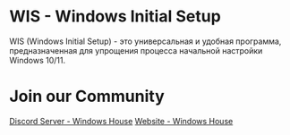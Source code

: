 # WIS - Windows Initial Setup

WIS (Windows Initial Setup) - это универсальная и удобная программа, предназначенная для упрощения процесса начальной настройки Windows 10/11.

# Join our Community
[Discord Server - Windows House](https://discord.gg/VtaHyu2X6D)
[Website - Windows House](https://windowshouse.vercel.app/)

